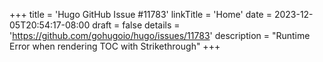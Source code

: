 +++
title = 'Hugo GitHub Issue #11783'
linkTitle = 'Home'
date = 2023-12-05T20:54:17-08:00
draft = false
details = 'https://github.com/gohugoio/hugo/issues/11783'
description = "Runtime Error when rendering TOC with Strikethrough"
+++

